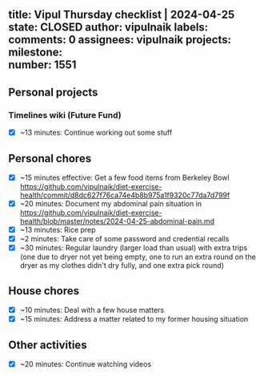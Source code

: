 title:	Vipul Thursday checklist | 2024-04-25
state:	CLOSED
author:	vipulnaik
labels:	
comments:	0
assignees:	vipulnaik
projects:	
milestone:	
number:	1551
--
## Personal projects

### Timelines wiki (Future Fund)

- [x] ~13 minutes: Continue working out some stuff

## Personal chores

- [x] ~15 minutes effective: Get a few food items from Berkeley Bowl https://github.com/vipulnaik/diet-exercise-health/commit/d8dc627f76ca74e4b8b975a1f9320c77da7d799f
- [x] ~20 minutes: Document my abdominal pain situation in https://github.com/vipulnaik/diet-exercise-health/blob/master/notes/2024-04-25-abdominal-pain.md
- [x] ~13 minutes: Rice prep
- [x] ~2 minutes: Take care of some password and credential recalls
- [x] ~30 minutes: Regular laundry (larger load than usual) with extra trips (one due to dryer not yet being empty, one to run an extra round on the dryer as my clothes didn't dry fully, and one extra pick round)

## House chores

- [x] ~10 minutes: Deal with a few house matters
- [x] ~15 minutes: Address a matter related to my former housing situation

## Other activities

- [x] ~20 minutes: Continue watching videos
